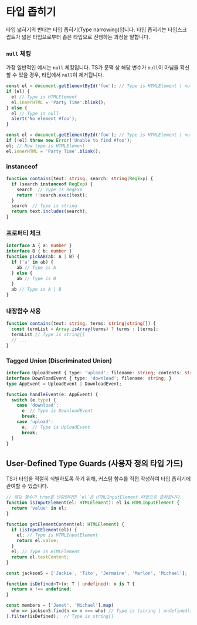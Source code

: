 # 타입 좁히기

타입 넓히기의 반대는 타입 좁히기(Type narrowing)입니다.
타입 좁히기는 타입스크립트가 넓은 타입으로부터 좁은 타입으로 진행하는 과정을 말합니다.

### `null` 체킹

가장 일반적인 예시는 `null` 체킹입니다.
TS가 문맥 상 해당 변수가 `null`이 아님을 확신할 수 있을 경우, 타입에서 `null`이 제거됩니다.

```ts
const el = document.getElementById('foo'); // Type is HTMLElement | null
if (el) {
  el // Type is HTMLElement
  el.innerHTML = 'Party Time'.blink();
} else {
  el // Type is null
  alert('No element #foo');
}
```

```ts
const el = document.getElementById('foo'); // Type is HTMLElement | null
if (!el) throw new Error('Unable to find #foo');
el; // Now type is HTMLElement
el.innerHTML = 'Party Time'.blink();
```


### instanceof

```ts
function contains(text: string, search: string|RegExp) {
  if (search instanceof RegExp) {
    search  // Type is RegExp
    return !!search.exec(text);
  }
  search  // Type is string
  return text.includes(search);
}
```

### 프로퍼티 체크

```ts
interface A { a: number }
interface B { b: number }
function pickAB(ab: A | B) {
  if ('a' in ab) {
    ab // Type is A
  } else {
    ab // Type is B
  }
  ab // Type is A | B
}
```

### 내장함수 사용

```ts
function contains(text: string, terms: string|string[]) {
  const termList = Array.isArray(terms) ? terms : [terms];
  termList // Type is string[]
  // ...
}
```

### Tagged Union (Discriminated Union)

```ts
interface UploadEvent { type: 'upload'; filename: string; contents: string }
interface DownloadEvent { type: 'download'; filename: string; }
type AppEvent = UploadEvent | DownloadEvent;

function handleEvent(e: AppEvent) {
  switch (e.type) {
    case 'download':
      e  // Type is DownloadEvent
      break;
    case 'upload':
      e;  // Type is UploadEvent
      break;
  }
}
```

## User-Defined Type Guards (사용자 정의 타입 가드)

TS가 타입을 적절히 식별하도록 하기 위해, 커스텀 함수를 직접 작성하여 타입 좁히기에 관여할 수 있습니다.

```ts
// 해당 함수가 true를 반환한다면 `el`은 HTMLInputElement 타입으로 좁혀집니다.
function isInputElement(el: HTMLElement): el is HTMLInputElement {
  return 'value' in el;
}

function getElementContent(el: HTMLElement) {
  if (isInputElement(el)) {
    el; // Type is HTMLInputElement
    return el.value;
  }
  el; // Type is HTMLElement
  return el.textContent;
}
```

```ts
const jackson5 = ['Jackie', 'Tito', 'Jermaine', 'Marlon', 'Michael'];

function isDefined<T>(x: T | undefined): x is T {
  return x !== undefined;
}

const members = ['Janet', 'Michael'].map(
  who => jackson5.find(n => n === who) // Type is (string | undefined)[]
).filter(isDefined);  // Type is string[]
```